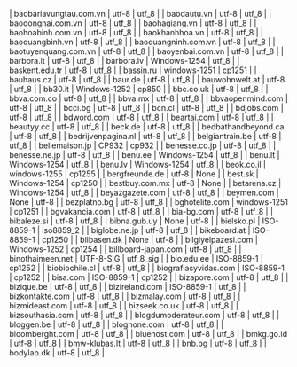 | baobariavungtau.com.vn | utf-8 | utf_8 |
| baodautu.vn | utf-8 | utf_8 |
| baodongnai.com.vn | utf-8 | utf_8 |
| baohagiang.vn | utf-8 | utf_8 |
| baohoabinh.com.vn | utf-8 | utf_8 |
| baokhanhhoa.vn | utf-8 | utf_8 |
| baoquangbinh.vn | utf-8 | utf_8 |
| baoquangninh.com.vn | utf-8 | utf_8 |
| baotuyenquang.com.vn | utf-8 | utf_8 |
| baoyenbai.com.vn | utf-8 | utf_8 |
| barbora.lt | utf-8 | utf_8 |
| barbora.lv | Windows-1254 | utf_8 |
| baskent.edu.tr | utf-8 | utf_8 |
| bassin.ru | windows-1251 | cp1251 |
| bauhaus.cz | utf-8 | utf_8 |
| baur.de | utf-8 | utf_8 |
| bauwohnwelt.at | utf-8 | utf_8 |
| bb30.it | Windows-1252 | cp850 |
| bbc.co.uk | utf-8 | utf_8 |
| bbva.com.co | utf-8 | utf_8 |
| bbva.mx | utf-8 | utf_8 |
| bbvaopenmind.com | utf-8 | utf_8 |
| bcci.bg | utf-8 | utf_8 |
| bcn.cl | utf-8 | utf_8 |
| bdjobs.com | utf-8 | utf_8 |
| bdword.com | utf-8 | utf_8 |
| beartai.com | utf-8 | utf_8 |
| beautyy.cc | utf-8 | utf_8 |
| beck.de | utf-8 | utf_8 |
| bedbathandbeyond.ca | utf-8 | utf_8 |
| bedrijvenpagina.nl | utf-8 | utf_8 |
| belgiantrain.be | utf-8 | utf_8 |
| bellemaison.jp | CP932 | cp932 |
| benesse.co.jp | utf-8 | utf_8 |
| benesse.ne.jp | utf-8 | utf_8 |
| benu.ee | Windows-1254 | utf_8 |
| benu.lt | Windows-1254 | utf_8 |
| benu.lv | Windows-1254 | utf_8 |
| beok.co.il | windows-1255 | cp1255 |
| bergfreunde.de | utf-8 | None |
| best.sk | Windows-1254 | cp1250 |
| bestbuy.com.mx | utf-8 | None |
| betarena.cz | Windows-1254 | utf_8 |
| beyazgazete.com | utf-8 | utf_8 |
| beymen.com | None | utf-8 |
| bezplatno.bg | utf-8 | utf_8 |
| bghotelite.com | windows-1251 | cp1251 |
| bgvakancia.com | utf-8 | utf_8 |
| bia-bg.com | utf-8 | utf_8 |
| bibaleze.si | utf-8 | utf_8 |
| bibna.gub.uy | None | utf-8 |
| bielsko.pl | ISO-8859-1 | iso8859_2 |
| biglobe.ne.jp | utf-8 | utf_8 |
| bikeboard.at | ISO-8859-1 | cp1250 |
| bilbasen.dk | None | utf-8 |
| bilgiyelpazesi.com | Windows-1252 | cp1254 |
| billboard-japan.com | utf-8 | utf_8 |
| binothaimeen.net | UTF-8-SIG | utf_8_sig |
| bio.edu.ee | ISO-8859-1 | cp1252 |
| biobiochile.cl | utf-8 | utf_8 |
| biografiasyvidas.com | ISO-8859-1 | cp1252 |
| bisa.com | ISO-8859-1 | cp1252 |
| bizapore.com | utf-8 | utf_8 |
| bizique.be | utf-8 | utf_8 |
| bizireland.com | ISO-8859-1 | utf_8 |
| bizkontakte.com | utf-8 | utf_8 |
| bizmalay.com | utf-8 | utf_8 |
| bizmideast.com | utf-8 | utf_8 |
| bizseek.co.uk | utf-8 | utf_8 |
| bizsouthasia.com | utf-8 | utf_8 |
| blogdumoderateur.com | utf-8 | utf_8 |
| bloggen.be | utf-8 | utf_8 |
| blognone.com | utf-8 | utf_8 |
| bloomberght.com | utf-8 | utf_8 |
| bluehost.com | utf-8 | utf_8 |
| bmkg.go.id | utf-8 | utf_8 |
| bmw-klubas.lt | utf-8 | utf_8 |
| bnb.bg | utf-8 | utf_8 |
| bodylab.dk | utf-8 | utf_8 |

